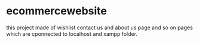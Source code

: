 # ecommercewebsite
this project made of wishlist contact us and about us page and so on pages which are cponnected to localhost and xampp folder.
